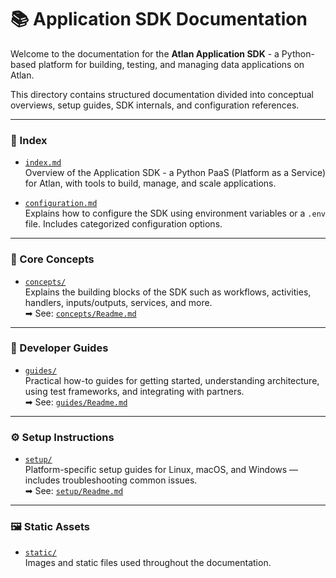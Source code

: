 # 📚 Application SDK Documentation

Welcome to the documentation for the **Atlan Application SDK** - a Python-based platform for building, testing, and managing data applications on Atlan.

This directory contains structured documentation divided into conceptual overviews, setup guides, SDK internals, and configuration references.

---

### 📖 Index

- [`index.md`](index.md)  
  Overview of the Application SDK - a Python PaaS (Platform as a Service) for Atlan, with tools to build, manage, and scale applications.

- [`configuration.md`](configuration.md)  
  Explains how to configure the SDK using environment variables or a `.env` file. Includes categorized configuration options.

---

### 🧠 Core Concepts

- [`concepts/`](concepts/)  
  Explains the building blocks of the SDK such as workflows, activities, handlers, inputs/outputs, services, and more.  
  ➡ See: [`concepts/Readme.md`](concepts/Readme.md)

---

### 📘 Developer Guides

- [`guides/`](guides/)  
  Practical how-to guides for getting started, understanding architecture, using test frameworks, and integrating with partners.  
  ➡ See: [`guides/Readme.md`](guides/Readme.md)

---

### ⚙️ Setup Instructions

- [`setup/`](setup/)  
  Platform-specific setup guides for Linux, macOS, and Windows — includes troubleshooting common issues.  
  ➡ See: [`setup/Readme.md`](setup/Readme.md)

---

### 🖼️ Static Assets

- [`static/`](static/)  
  Images and static files used throughout the documentation.

